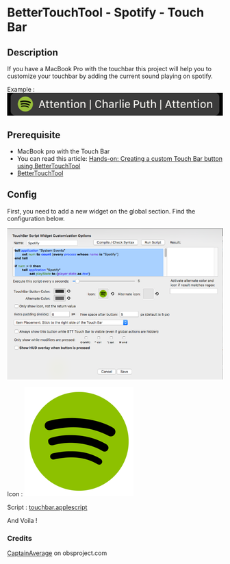 # BetterTouchTool - Spotify - Touch Bar

## Description

If you have a MacBook Pro with the touchbar this project will help you to customize your touchbar by adding the current sound playing on spotify.

Example :
![screenshot](./img/screenshot-touchbar.png)

## Prerequisite

 - MacBook pro with the Touch Bar
 - You can read this article: [Hands-on: Creating a custom Touch Bar button using BetterTouchTool](https://9to5mac.com/2016/12/02/hands-on-custom-touch-bar-button-bettertouchtool-video/)
 - [BetterTouchTool](https://www.boastr.net/downloads/)

## Config

First, you need to add a new widget on the global section. Find the configuration below.

![config widget](./img/screenshot-config.png)

Icon :
![icon](./icon.png)

Script :
[touchbar.applescript](./touchbar.applescript)

And Voila !


### Credits
[CaptainAverage](https://obsproject.com/forum/threads/how-to-display-current-song-is-x-on-mac.23444/#post-128864) on obsproject.com
